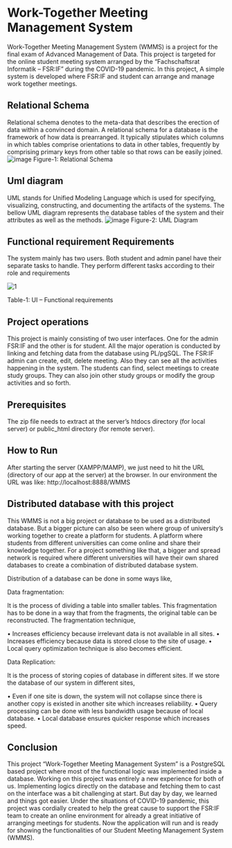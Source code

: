 # Work-Together Meeting Management System
 Work-Together Meeting Management System (WMMS) is a project for the final exam of Advanced 
Management of Data. This project is targeted for the online student meeting system arranged by the 
“Fachschaftsrat Informatik – FSR:IF” during the COVID-19 pandemic. In this project, A simple system 
is developed where FSR:IF and student can arrange and manage work together meetings.

## Relational Schema
Relational schema denotes to the meta-data that describes the erection of data within a convinced 
domain. A relational schema for a database is the framework of how data is prearranged. It typically 
stipulates which columns in which tables comprise orientations to data in other tables, frequently by 
comprising primary keys from other table so that rows can be easily joined.
![image](https://github.com/ArafatTheGoldenBoy/Work-Together-Meeting-Management-System/assets/8183410/dc3f7e9b-647e-4e09-979b-cfeb543a7202)
Figure-1: Relational Schema

## Uml diagram
UML stands for Unified Modeling Language which is used for specifying, visualizing, constructing, and 
documenting the artifacts of the systems. The bellow UML diagram represents the database tables 
of the system and their attributes as well as the methods.
![image](https://github.com/ArafatTheGoldenBoy/Work-Together-Meeting-Management-System/assets/8183410/7ac79d57-9280-4582-8fb8-717e16fec528)
Figure-2: UML Diagram

## Functional requirement Requirements
The system mainly has two users. Both student and admin panel have their separate tasks to handle. They perform different tasks according to their role and requirements

![1](https://github.com/ArafatTheGoldenBoy/Work-Together-Meeting-Management-System/assets/8183410/cee69bb9-b857-4ae7-926a-96754cca7cc8)

Table-1: UI – Functional requirements


## Project operations
This project is mainly consisting of two user interfaces. One for the admin FSR:IF and the other is for student. All the major operation is conducted by linking and fetching data from the database using PL/pgSQL. The FSR:IF admin can create, edit, delete meeting. Also they can see all the activities happening in the system. The students can find, select meetings to create study groups. They can also join other study groups or modify the group activities and so forth.

## Prerequisites
The zip file needs to extract at the server’s htdocs directory (for local server) or public_html directory (for remote server).


## How to Run
After starting the server (XAMPP/MAMP), we just need to hit the URL (directory of our app at the server) at the browser. In our environment the URL was like:
http://localhost:8888/WMMS	

## Distributed database with this project
This WMMS is not a big project or database to be used as a distributed database. But a bigger picture can also be seen where group of university’s working together to create a platform for students. A platform where students from different universities can come online and share their knowledge together. For a project something like that, a bigger and spread network is required where different universities will have their own shared databases to create a combination of distributed database system.

Distribution of a database can be done in some ways like,

Data fragmentation:

It is the process of dividing a table into smaller tables. This fragmentation has to be done in a way that from the fragments, the original table can be reconstructed. The fragmentation technique,

•	Increases efficiency because irrelevant data is not available in all sites.
•	Increases efficiency because data is stored close to the site of usage.
•	Local query optimization technique is also becomes efficient.

Data Replication:

It is the process of storing copies of database in different sites. If we store the database of our system in different sites,

•	Even if one site is down, the system will not collapse since there is another copy is existed in another site which increases reliability.
•	Query processing can be done with less bandwidth usage because of local database.
•	Local database ensures quicker response which increases speed.

## Conclusion
This project “Work-Together Meeting Management System” is a PostgreSQL based project where most of the functional logic was implemented inside a database. Working on this project was entirely a new experience for both of us. Implementing logics directly on the database and fetching them to cast on the interface was a bit challenging at start. But day by day, we learned and things got easier. Under the situations of COVID-19 pandemic, this project was cordially created to help the great cause to support the FSR:IF team to create an online environment for already a great initiative of arranging meetings for students.
Now the application will run and is ready for showing the functionalities of our Student Meeting Management System (WMMS).
